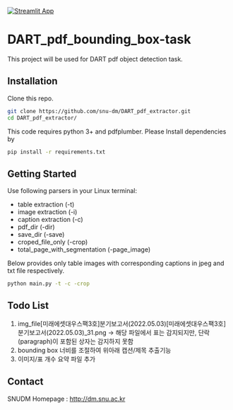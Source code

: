 [![Streamlit App](https://static.streamlit.io/badges/streamlit_badge_black_white.svg)](https://share.streamlit.io/sjskoko/dart_pdf_bounding_box-task/main/pdf_bbox_app.py)

# DART_pdf_bounding_box-task
This project will be used for DART pdf object detection task. 

## Installation
Clone this repo.
```sh
git clone https://github.com/snu-dm/DART_pdf_extractor.git
cd DART_pdf_extractor/
```
This code requires python 3+ and pdfplumber. Please Install dependencies by
```sh
pip install -r requirements.txt
```
## Getting Started
Use following parsers in your Linux terminal:
- table extraction (-t)
- image extraction (-i)
- caption extraction (-c)
- pdf_dir (-dir)
- save_dir (-save)
- croped_file_only (-crop)
- total_page_with_segmentation (-page_image) 

Below provides only table images with corresponding captions in jpeg and txt file respectively.
```sh
python main.py -t -c -crop
```


## Todo List
1. img_file\[미래에셋대우스팩3호]분기보고서(2022.05.03)\[미래에셋대우스팩3호]분기보고서(2022.05.03)_31.png -> 해당 파일에서 표는 감지되지만, 단락(paragraph)이 포함된 상자는 감지하지 못함
2. bounding box 너비를 조절하여 위아래 캡션/제목 추출기능
3. 이미지/표 개수 요약 파일 추가 

## Contact
SNUDM Homepage : http://dm.snu.ac.kr
